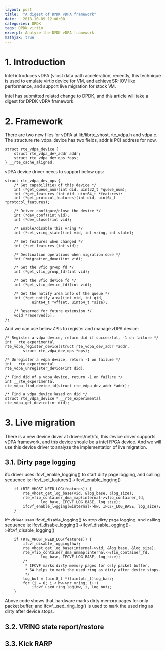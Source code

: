 ```yaml
---
layout: post
title:  "A digest of DPDK vDPA framework"
date:   2018-10-09 12:00:00
categories: DPDK
tags: DPDK virtio
excerpt: Analyze the DPDK vDPA framework
mathjax: true
---
```

# 1. Introduction
Intel introduces vDPA (vhost data path acceleration) recently, this technique is used to emulate virtio device for VM, and achieve SR-IOV like performance, and support live migration for stock VM.

Intel has submitted related change to DPDK, and this article will take a digest for DPDK vDPA framework.

# 2. Framework
There are two new files for vDPA at lib/librte_vhost, rte_vdpa.h and vdpa.c.
The structure rte_vdpa_device has two fields, addr is PCI address for now.
```
struct rte_vdpa_device {
	struct rte_vdpa_dev_addr addr;
	struct rte_vdpa_dev_ops *ops;
} __rte_cache_aligned;
```
vDPA device driver needs to support below ops:
```
struct rte_vdpa_dev_ops {
	/* Get capabilities of this device */
	int (*get_queue_num)(int did, uint32_t *queue_num);
	int (*get_features)(int did, uint64_t *features);
	int (*get_protocol_features)(int did, uint64_t *protocol_features);

	/* Driver configure/close the device */
	int (*dev_conf)(int vid);
	int (*dev_close)(int vid);

	/* Enable/disable this vring */
	int (*set_vring_state)(int vid, int vring, int state);

	/* Set features when changed */
	int (*set_features)(int vid);

	/* Destination operations when migration done */
	int (*migration_done)(int vid);

	/* Get the vfio group fd */
	int (*get_vfio_group_fd)(int vid);

	/* Get the vfio device fd */
	int (*get_vfio_device_fd)(int vid);

	/* Get the notify area info of the queue */
	int (*get_notify_area)(int vid, int qid,
			uint64_t *offset, uint64_t *size);

	/* Reserved for future extension */
	void *reserved[5];
};
```
And we can use below APIs to register and manage vDPA device:
```
/* Register a vdpa device, return did if successful, -1 on failure */
int __rte_experimental
rte_vdpa_register_device(struct rte_vdpa_dev_addr *addr,
		struct rte_vdpa_dev_ops *ops);

/* Unregister a vdpa device, return -1 on failure */
int __rte_experimental
rte_vdpa_unregister_device(int did);

/* Find did of a vdpa device, return -1 on failure */
int __rte_experimental
rte_vdpa_find_device_id(struct rte_vdpa_dev_addr *addr);

/* Find a vdpa device based on did */
struct rte_vdpa_device * __rte_experimental
rte_vdpa_get_device(int did);
```
# 3. Live migration
There is a new device driver at drivers/net/ifc, this device driver supports vDPA framework, and this device shoule be a intel FPGA device.
And we will use this device driver to analyze the implementation of live migration.
## 3.1. Dirty page logging
ifc driver uses ifcvf_enable_logging() to start dirty page logging, and calling sequence is: ifcvf_set_features()->ifcvf_enable_logging()
```
	if (RTE_VHOST_NEED_LOG(features)) {
		rte_vhost_get_log_base(vid, &log_base, &log_size);
		rte_vfio_container_dma_map(internal->vfio_container_fd,
				log_base, IFCVF_LOG_BASE, log_size);
		ifcvf_enable_logging(&internal->hw, IFCVF_LOG_BASE, log_size);
	}
```
ifc driver uses ifcvf_disable_logging() to stop dirty page logging, and calling sequence is: ifcvf_disable_logging()->ifcvf_disable_logging()->ifcvf_disable_logging()
```
	if (RTE_VHOST_NEED_LOG(features)) {
		ifcvf_disable_logging(hw);
		rte_vhost_get_log_base(internal->vid, &log_base, &log_size);
		rte_vfio_container_dma_unmap(internal->vfio_container_fd,
				log_base, IFCVF_LOG_BASE, log_size);
		/*
		 * IFCVF marks dirty memory pages for only packet buffer,
		 * SW helps to mark the used ring as dirty after device stops.
		 */
		log_buf = (uint8_t *)(uintptr_t)log_base;
		for (i = 0; i < hw->nr_vring; i++)
			ifcvf_used_ring_log(hw, i, log_buf);
	}
```
Above code shows that, hardware marks dirty memory pages for only packet buffer, and ifcvf_used_ring_log() is used to mark the used ring as dirty after device stops.
## 3.2. VRING state report/restore

## 3.3. Kick RARP

